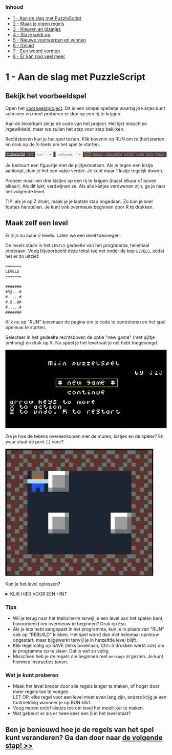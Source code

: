 ### Inhoud

- [1 - Aan de slag met PuzzleScript](1-aan-de-slag-met-puzzlescript.md)
- [2 - Maak je eigen regels](2-maak-je-eigen-regels.md)
- [3 - Kleuren en plaatjes](3-kleuren-en-plaatjes.md)
- [4 - Sla je werk op](4-sla-je-werk-op.md)
- [5 - Nieuwe voorwerpen en winnen](5-nieuwe-voorwerpen-en-winnen.md)
- [6 - Geluid](6-geluid.md)
- [7 - Een woord vormen](7-een-woord-vormen.md)
- [8 - Er kan nog veel meer](8-er-kan-nog-veel-meer.md)

# 1 - Aan de slag met PuzzleScript

## Bekijk het voorbeeldspel

Open het [voorbeeldproject](https://www.puzzlescript.net/editor.html?hack=e72bf94dcf4bad6eeb92ffa10ba5ea83). Dit is een simpel spelletje waarbij je kistjes kunt schuiven en moet proberen er drie op een rij te krijgen.

Aan de linkerkant zie je de code van het project. Het lijkt misschien ingewikkeld, maar we zullen het stap voor stap bekijken.

Rechtsboven kun je het spel testen. Klik bovenin op RUN om te (her)starten en druk op de X-toets om het spel te starten.

<img src="images/puzzlescript-header-run.png" />

Je bestuurt een figuurtje met de pijltjestoetsen. Als je tegen een kistje aanloopt, duw je het een vakje verder. Je kunt maar 1 kistje tegelijk duwen.

Probeer maar om drie kistjes op een rij te krijgen (naast elkaar of boven elkaar). Als dit lukt, verdwijnen ze. Als alle kistjes verdwenen zijn, ga je naar het volgende level.

TIP: als je op Z drukt, maak je je laatste stap ongedaan. Zo kun je snel foutjes herstellen. Je kunt ook overnieuw beginnen door R te drukken.

## Maak zelf een level

Er zijn nu maar 2 levels. Laten we een level toevoegen.

De levels staan in het `LEVELS` gedeelte van het programma, helemaal onderaan. Voeg bijvoorbeeld deze tekst toe net onder de kop `LEVELS`, zodat het er zo uitziet:

```
=======
LEVELS
=======

#######
#S@...#
#.....#
#.@..@#
#.....#
#######
```

Klik nu op "RUN" bovenaan de pagina om je code te controleren en het spel opnieuw te starten.

Selecteer in het gedeelte rechtsboven de optie "new game" (met pijltje omhoog) en druk op X. Nu speel je het level wat je net hebt toegevoegd.

<img src="images/titlescreen-new-game.png" width="550" />

Zie je hoe de tekens overeenkomen met de muren, kistjes en de speler? En waar staat de punt (.) voor?

<img src="images/new-level.png" />

Kun je het level oplossen?
<details><summary>KLIK HIER VOOR EEN HINT</summary>Schuif het bovenste kistje helemaal naar rechts. Schuif dan het kistje linksonder 1 vakje naar boven en dan helemaal naar rechts.</details>

### Tips
- Wil je terug naar het titelscherm terwijl je een level aan het spelen bent, bijvoorbeeld om overnieuw te beginnen? Druk op Esc.
- Als je iets hebt aangepast in het programma, kun je in plaats van "RUN" ook op "REBUILD" klikken. Het spel wordt dan niet helemaal opnieuw opgestart, maar bijgewerkt terwijl je in hetzelfde level blijft.
- Klik regelmatig op SAVE (links bovenaan; Ctrl+S drukken werkt ook) om je programma op te slaan. Dat is wel zo veilig.
- Misschien heb je de regels die beginnen met `message` al gezien. Je kunt hiermee instructies tonen.

### Wat je kunt proberen ###
- Maak het level breder door alle regels langer te maken, of hoger door meer regels toe te voegen.<br/>LET OP: elke regel voor een level moet even lang zijn, anders krijg je een foutmelding wanneer je op RUN klikt.
- Voeg muren en/of kistjes toe om level het moeilijker te maken.
- Wat gebeurt er als er twee keer een S in het level staat?

## Ben je benieuwd hoe je de regels van het spel kunt veranderen? Ga dan door naar [de volgende stap! >>](2-maak-je-eigen-regels.md)